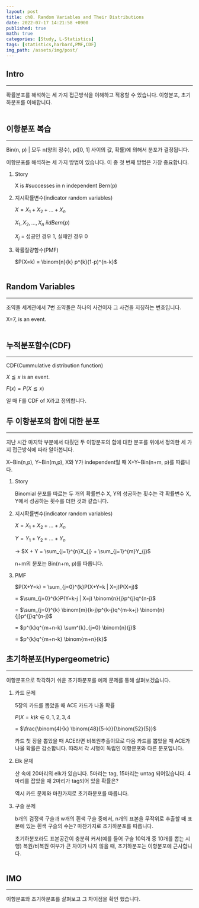 ```yaml
---
layout: post
title: ch8. Random Variables and Their Distributions
date: 2022-07-17 14:21:58 +0900
published: true
math: true
categories: [Study, L-Statistics]
tags: [statistics,harbard,PMF,CDF]
img_path: /assets/img/post/
---
```


## Intro
***

 확률분포를 해석하는 세 가지 접근방식을 이해하고 적용할 수 있습니다. 이항분포, 초기하분포를 이해합니다.
 <br><br>


## 이항분포 복습
***

 Bin(n, p) | 모두 n(양의 정수), p([0, 1] 사이의 값, 확률)에 의해서 분포가 결정됩니다.

 이항분포를 해석하는 세 가지 방법이 있습니다. 이 중 첫 번째 방법은 가장 중요합니다.

 1. Story

    X is #successes in n independent Bern(p)


 2. 지시확률변수(indicator random variables)

    $X = X_{1} + X_{2} + ... + X_{n}$

    $X_{1}, X_{2}, ..., X_{n} ~iid Bern(p)$

    $X_{j}$ = 성공인 경우 1, 실패인 경우 0


 3. 확률질량함수(PMF)

    $P(X=k) = \binom{n}{k} p^{k}(1-p)^{n-k}$
    <br><br>


## Random Variables
***

 조약돌 세계관에서 7번 조약돌은 하나의 사건이자 그 사건을 지칭하는 번호입니다.

 X=7, is an event.
 <br><br>


## 누적분포함수(CDF)
***

 CDF(Cummulative distribution function)

 $X \leqq x$ is an event.

 $F(x) = P(X \leqq x)$

 일 때 F를 CDF of X라고 정의합니다.


## 두 이항분포의 합에 대한 분포
***

 지난 시간 마지막 부분에서 다뤘던 두 이항분포의 합에 대한 분포를 위에서 정의한 세 가지 접근방식에 따라 알아봅니다.

 X~Bin(n,p), Y~Bin(m,p), X와 Y가 independent일 때 X+Y~Bin(n+m, p)를 따릅니다.

 1. Story

    Binomial 분포를 따르는 두 개의 확률변수 X, Y의 성공하는 횟수는 각 확률변수 X, Y에서 성공하는 횟수를 더한 것과 같습니다.

 2. 지시확률변수(indicator random variables)

    $X = X_{1} + X_{2} + ... + X_{n}$

    $Y = Y_{1} + Y_{2} + ... + Y_{n}$

    → $X + Y = \sum_{j=1}^{n}X_{j} + \sum_{j=1}^{m}Y_{j}$

    n+m의 분포는 Bin(n+m, p)를 따릅니다.

 3. PMF

    $P(X+Y=k) = \sum_{j=0}^{k}P(X+Y=k | X=j)P(X=j)$

    = $\sum_{j=0}^{k}P(Y=k-j | X=j) \binom{n}{j}p^{j}q^{n-j}$

    = $\sum_{j=0}^{k} \binom{m}{k-j}p^{k-j}q^{m-k+j} \binom{n}{j}p^{j}q^{n-j}$

    = $p^{k}q^{m+n-k} \sum^{k}_{j=0} \binom{n}{j}$

    = $p^{k}q^{m+n-k} \binom{m+n}{k}$


## 초기하분포(Hypergeometric)
***

 이항분포으로 착각하기 쉬운 초기하분포를 예제 문제를 통해 살펴보겠습니다.

 1. 카드 문제

    5장의 카드를 뽑았을 때 ACE 카드가 나올 확률

    $P(X=k) k \in {0, 1, 2, 3, 4}$

    = $\frac{\binom{4}{k} \binom{48}{5-k}}{\binom{52}{5}}$

    카드 첫 장을 뽑았을 때 ACE라면 비복원추출이므로 다음 카드를 뽑았을 때 ACE가 나올 확률은 감소합니다. 따라서 각 시행이 독립인 이항분포와 다른 분포입니다.

 2. Elk 문제

    산 속에 20마리의 elk가 있습니다. 5마리는 tag, 15마리는 untag 되어있습니다. 4마리를 잡았을 때 2마리가 tag되어 있을 확률은?

    역시 카드 문제와 마찬가지로 초기하분포를 따릅니다.

 3. 구슬 문제

    b개의 검정색 구슬과 w개의 흰색 구슬 중에서, n개의 표본을 무작위로 추출할 때 표본에 있는 흰색 구슬의 수는? 마찬가지로 초기하분포를 따릅니다.

    초기하분포라도 표본공간이 충분히 커서(예를 들어 구슬 10억개 중 10개를 뽑는 시행) 복원/비복원 여부가 큰 차이가 나지 않을 때, 초기하분포는 이항분포에 근사합니다.
    <br><br>


## IMO
***

 이항분포와 초기하분포를 살펴보고 그 차이점을 확인 했습니다.